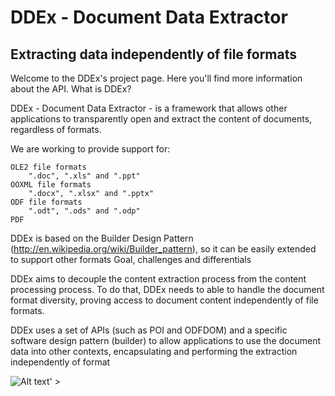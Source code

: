 DDEx - Document Data Extractor
==============

Extracting data independently of file formats
---------

Welcome to the DDEx's project page. Here you'll find more information about the API.
What is DDEx?

DDEx - Document Data Extractor - is a framework that allows other applications to transparently open and extract the content of documents, regardless of formats.

We are working to provide support for:

    OLE2 file formats
        ".doc", ".xls" and ".ppt"
    OOXML file formats
        ".docx", ".xlsx" and ".pptx"
    ODF file formats
        ".odt", ".ods" and ".odp"
    PDF

DDEx is based on the Builder Design Pattern (http://en.wikipedia.org/wiki/Builder_pattern), so it can be easily extended to support other formats
Goal, challenges and differentials

DDEx aims to decouple the content extraction process from the content processing process. To do that, DDEx needs to able to handle the document format diversity, proving access to document content independently of file formats.

DDEx uses a set of APIs (such as POI and ODFDOM) and a specific software design pattern (builder) to allow applications to use the document data into other contexts, encapsulating and performing the extraction independently of format

![Alt text](http://www.lis.ic.unicamp.br/~matheus/misc/ddexa.png)' >
